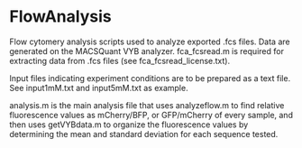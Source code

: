 # FlowAnalysis

Flow cytomery analysis scripts used to analyze exported .fcs files. Data are generated on the MACSQuant VYB analyzer. fca_fcsread.m is required for extracting data from .fcs files (see fca_fcsread_license.txt). 

Input files indicating experiment conditions are to be prepared as a text file. See input1mM.txt and input5mM.txt as example. 

analysis.m is the main analysis file that uses analyzeflow.m to find relative fluorescence values as mCherry/BFP, or GFP/mCherry of every sample, and then uses getVYBdata.m to organize the fluorescence values by determining the mean and standard deviation for each sequence tested. 
